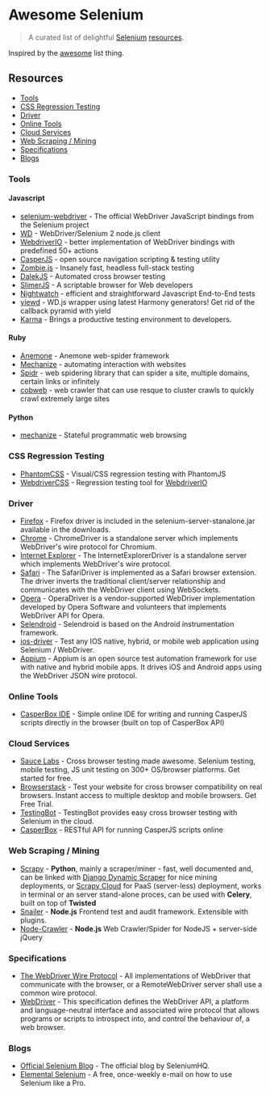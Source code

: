 # Awesome Selenium

> A curated list of delightful [Selenium](http://www.seleniumhq.org/) [resources](#resources).

Inspired by the [awesome](https://github.com/sindresorhus/awesome) list thing.

## Resources

- [Tools](#tools)
- [CSS Regression Testing](#css-regression-testing)
- [Driver](#driver)
- [Online Tools](#online-tools)
- [Cloud Services](#cloud-services)
- [Web Scraping / Mining](#web-scraping-mining)
- [Specifications](#specifications)
- [Blogs](#blogs)

### Tools

#### Javascript

- [selenium-webdriver](https://code.google.com/p/selenium/wiki/WebDriverJs) - The official WebDriver JavaScript bindings from the Selenium project
- [WD](https://github.com/admc/wd) - WebDriver/Selenium 2 node.js client
- [WebdriverIO](http://webdriver.io) - better implementation of WebDriver bindings with predefined 50+ actions
- [CasperJS](http://casperjs.org/) - open source navigation scripting & testing utility
- [Zombie.js](http://zombie.labnotes.org/) - Insanely fast, headless full-stack testing
- [DalekJS](http://dalekjs.com/) - Automated cross browser testing
- [SlimerJS](http://slimerjs.org/) - A scriptable browser for Web developers
- [Nightwatch](http://nightwatchjs.org/) - efficient and straightforward Javascript End-to-End tests
- [yiewd](https://github.com/jlipps/yiewd) - WD.js wrapper using latest Harmony generators! Get rid of the callback pyramid with yield
- [Karma](http://karma-runner.github.io/0.12/index.html) - Brings a productive testing environment to developers.

#### Ruby

- [Anemone](https://github.com/chriskite/anemone) - Anemone web-spider framework
- [Mechanize](http://docs.seattlerb.org/mechanize/) - automating interaction with websites
- [Spidr](https://github.com/postmodern/spidr) - web spidering library that can spider a site, multiple domains, certain links or infinitely
- [cobweb](https://rubygems.org/gems/cobweb) - web crawler that can use resque to cluster crawls to quickly crawl extremely large sites

#### Python

- [mechanize](http://wwwsearch.sourceforge.net/mechanize/) - Stateful programmatic web browsing

### CSS Regression Testing

- [PhantomCSS](https://github.com/Huddle/PhantomCSS) - Visual/CSS regression testing with PhantomJS
- [WebdriverCSS](https://github.com/webdriverio/webdrivercss) - Regression testing tool for [WebdriverIO](http://webdriver.io)

### Driver

- [Firefox](https://code.google.com/p/selenium/wiki/FirefoxDriver) - Firefox driver is included in the selenium-server-stanalone.jar available in the downloads.
- [Chrome](https://sites.google.com/a/chromium.org/chromedriver/home) - ChromeDriver is a standalone server which implements WebDriver's wire protocol for Chromium.
- [Internet Explorer](https://code.google.com/p/selenium/wiki/InternetExplorerDriver) - The InternetExplorerDriver is a standalone server which implements WebDriver's wire protocol.
- [Safari](https://code.google.com/p/selenium/wiki/SafariDriver) - The SafariDriver is implemented as a Safari browser extension. The driver inverts the traditional client/server relationship and communicates with the WebDriver client using WebSockets.
- [Opera](https://code.google.com/p/selenium/wiki/OperaDriver) - OperaDriver is a vendor-supported WebDriver implementation developed by Opera Software and volunteers that implements WebDriver API for Opera.
- [Selendroid](http://selendroid.io/mobileWeb.html) - Selendroid is based on the Android instrumentation framework.
- [ios-driver](http://ios-driver.github.io/ios-driver) - Test any IOS native, hybrid, or mobile web application using Selenium / WebDriver.
- [Appium](http://appium.io/) - Appium is an open source test automation framework for use with native and hybrid mobile apps. It drives iOS and Android apps using the WebDriver JSON wire protocol.

### Online Tools

- [CasperBox IDE](http://ide.casperbox.com) - Simple online IDE for writing and running CasperJS scripts directly in the browser (built on top of CasperBox API)

### Cloud Services

- [Sauce Labs](https://saucelabs.com) - Cross browser testing made awesome. Selenium testing, mobile testing, JS unit testing on 300+ OS/browser platforms. Get started for free.
- [Browserstack](http://www.browserstack.com) - Test your website for cross browser compatibility on real browsers. Instant access to multiple desktop and mobile browsers. Get Free Trial.
- [TestingBot](https://testingbot.com) - TestingBot provides easy cross browser testing with Selenium in the cloud.
- [CasperBox](http://casperbox.com/) - RESTful API for running CasperJS scripts online

### Web Scraping / Mining

- [Scrapy](http://scrapy.org) - **Python**, mainly a scraper/miner - fast, well documented and, can be linked with [Django Dynamic Scraper](http://django-dynamic-scraper.readthedocs.org/en/latest/) for nice mining deployments, or [Scrapy Cloud](http://scrapinghub.com/scrapy-cloud.html) for PaaS (server-less) deployment, works in terminal or an server stand-alone proces, can be used with **Celery**, built on top of **Twisted**
- [Snailer](http://snailer.org/) - **Node.js** Frontend test and audit framework. Extensible with plugins.
- [Node-Crawler](https://github.com/sylvinus/node-crawler) - **Node.js** Web Crawler/Spider for NodeJS + server-side jQuery

### Specifications

- [The WebDriver Wire Protocol](https://code.google.com/p/selenium/wiki/JsonWireProtocol) - All implementations of WebDriver that communicate with the browser, or a RemoteWebDriver server shall use a common wire protocol.
- [WebDriver](http://www.w3.org/TR/webdriver/) - This specification defines the WebDriver API, a platform and language-neutral interface and associated wire protocol that allows programs or scripts to introspect into, and control the behaviour of, a web browser.

### Blogs

- [Official Selenium Blog](http://seleniumhq.wordpress.com/) - The official blog by SeleniumHQ.
- [Elemental Selenium](http://elementalselenium.com/) - A free, once-weekly e-mail on how to use Selenium like a Pro.